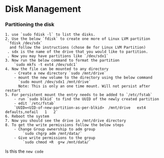 # Disk Management
 
### Partitioning the disk

	1. use `sudo fdisk -l` to list the disks.
 	2. Use the below `fdisk` to create one more of Linux LVM partition
     `fdisk /dev/sdx`
      and follow the instructions (chose 8e for Linux LVM Partition)
     . sdx is the name of the drive that you would like to partition.
     . Now you may have partitions like `/dev/sdx1` 
    3. Now run the below command to format the partition
    	`sudo mkfs -t ext4 /dev/sdc1`
    4. Now the file can be mounted to any directory
    	- Create a new directory `sudo /mnt/drive`
    	- mount the new volume to the directory using the below command
    	  `sudo mount /dev/sdx1 /mnt/drive`
    	  Note: This is only an one time mount. Will not persist after restart
    5. For persistent mount the entry needs to be added to `/etc/fstab`
    	- run `sudo blkid` to find the UUID of the newly created partition
    	- edit `/etc/fstab`
    	`UUID=<UID-of-new-partition-as-per-blkid>  /mnt/drive   ext4   defaults,nofail   1   2`
    6. Reboot the system
    7. Now you should see the drive in /mnt/drive directory
    8. To get the write permissions follow the below steps
    	- Change Group ownership to adm group
    		`sudo chgrp adm /mnt/data/`
    	- Give write permissions to the group
    		`sudo chmod +R  g+w /mnt/data/`

Is this the `new code`


